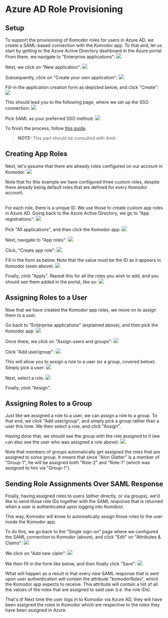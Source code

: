 # Azure AD Role Provisioning

## Setup

To support the provisioning of Komodor roles for users in Azure AD, we create a SAML-based connection
with the Komodor app.
To that end, let us start by getting to the Azure Active Directory dashboard in the Azure portal.
From there, we navigate to "Enterprise applications":
<img src="./img/enterprise-applications.png">

Next, we click on "New application":
<img src="./img/new-application.png">

Subsequently, click on "Create your own application":
<img src="./img/create-own-application">

Fill-in the application creation form as depicted below, and click "Create":
<img src="./img/app-creation-form.png">

This should lead you to the following page, where we set up the SSO connection:
<img src="./img/set-up-sso.png">

Pick SAML as your preferred SSO method:
<img src="./img/saml-connection.png">

To finish the process, follow [this guide](https://community.auth0.com/t/setting-up-azure-ad-as-saml-enterprise-connection/87829).

> **_NOTE:_** This part should be consulted with Amit.

## Creating App Roles

Next, let's assume that there are already roles configured on our account in Komodor:
<img src="./img/komodor-roles.png">

Note that for this example we have configured three custom roles, despite there already being default roles that are defined for every Komodor account.

<br />
For each role, there is a unique ID. We use those to create custom app roles in Azure AD.
Going back to the Azure Active Directory, we go to "App registrations":
<img src="./img/app-registrations.png">

Pick "All applications", and then click the Komodor app:
<img src="./img/pick-app-registration.png">

Next, navigate to "App roles":
<img src="./img/app-roles.png">

Click, "Create app role":
<img src="./img/create-app-role.png">

Fill in the form as below. Note that the value must be the ID as it appears in Komodor (seen above):
<img src="./img/role-1.png">

Finally, click "Apply". Repeat this for all the roles you wish to add, and you should see them added in the portal, like so:
<img src="./img/created-app-roles.png">

## Assigning Roles to a User

Now that we have created the Komodor app roles, we move on to assign them to a user.

Go back to "Enterprise applications" (explained above), and then pick the Komodor app:
<img src="./img/komodor-app.png">

Once there, we click on "Assign users and groups":
<img src="./img/assign-users-and-groups.png">

Click "Add user/group":
<img src="./img/add-user-group.png">

This will allow you to assign a role to a user (or a group, covered below). Simply pick a user:
<img src="./img/add-assignment.png">

Next, select a role:
<img src="./img/select-role.png">

Finally, click "Assign".

## Assigning Roles to a Group

Just like we assigned a role to a user, we can assign a role to a group. To that end, we click "Add user/group", and simply pick a group rather than a user this time. We then select a role, and click "Assign".

Having done that, we should see the group with the role assigned to it (we can also see the user who was assigned a role above):
<img src="./img/assigned-roles.png">

Note that members of groups automatically get assigned the roles that are assigned to some group. It means that since "Alon Glatter" is a member of "Group-1", he will be assigned both "Role-2" and "Role-1" (which was assigned to him via "Group-1").

## Sending Role Assignments Over SAML Response

Finally, having assigned roles to users (either directly, or via groups), we'd like to send those role IDs together with the SAML response that is returned when a user is authenticated upon logging into Komdoor.

This way, Komodor will know to automatically assign those roles to the user inside the Komodor app.

To do this, we go back to the "Single sign-on" page where we configured the SAML connection to Komodor (above), and click "Edit" on "Attributes & Claims":
<img src="./img/attributes-and-claims.png">

We click on "Add new claim":
<img src="./img/add-new-claim.png">

We then fill in the form like below, and then finally click "Save":
<img src="./img/manage-claim.png">

What will happen as a result is that every new SAML response that is sent upon user authentication will contain the attribute "komodorRoles", which the Komodor app expects to receive. This attribute will contain a list of all the values of the roles that are assigned to said user (i.e. the role IDs).

That's it! Next time the user logs in to Komodor via Azure AD, they will have been assigned the roles in Komodor which are respective to the roles they have been assigned in Azure.
